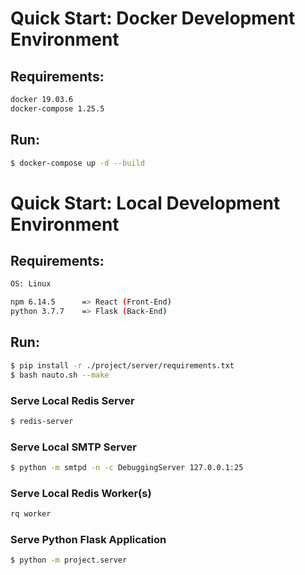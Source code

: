 # Quick Start: Docker Development Environment
## Requirements:
```bash
docker 19.03.6
docker-compose 1.25.5
```

## Run:
```bash
$ docker-compose up -d --build
```

# Quick Start: Local Development Environment
## Requirements:
```bash
OS: Linux

npm 6.14.5      => React (Front-End)
python 3.7.7    => Flask (Back-End)
```

## Run:
```bash
$ pip install -r ./project/server/requirements.txt
$ bash nauto.sh --make
```

### Serve Local Redis Server
```bash
$ redis-server
```

### Serve Local SMTP Server
```bash
$ python -m smtpd -n -c DebuggingServer 127.0.0.1:25
```

### Serve Local Redis Worker(s)
```bash
rq worker
```

### Serve Python Flask Application
```bash
$ python -m project.server
```
